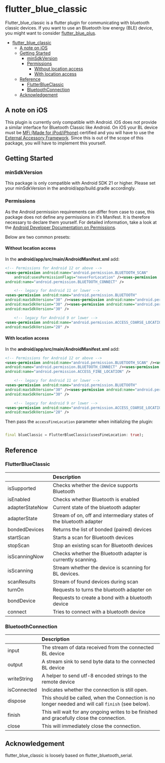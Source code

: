 # flutter_blue_classic

Flutter_blue_classic is a flutter plugin for communicating with bluetooth classic devices.
If you want to use an Bluetooth low energy (BLE) device, you might want to
consider [flutter_blue_plus](https://pub.dev/packages/flutter_blue_plus).

<!-- TOC -->
* [flutter_blue_classic](#flutterblueclassic)
  * [A note on iOS](#a-note-on-ios)
  * [Getting Started](#getting-started)
    * [minSdkVersion](#minsdkversion)
    * [Permissions](#permissions)
      * [Without location access](#without-location-access)
      * [With location access](#with-location-access)
  * [Reference](#reference)
    * [FlutterBlueClassic](#flutterblueclassic-1)
    * [BluetoothConnection](#bluetoothconnection)
  * [Acknowledgement](#acknowledgement)
<!-- TOC -->

## A note on iOS

This plugin is currently only compatible with Android. iOS does not provide a similar interface for
Bluetooth Classic like Android. On iOS your BL device must
be [MFi (Made for iPod/iPhone)](https://mfi.apple.com/en/faqs)
certified and you will have to use
the [External Accessory Framework](https://developer.apple.com/documentation/externalaccessory/).
Since this is out of the scope of this package, you will have to implement this yourself.

## Getting Started

### minSdkVersion

This package is only compatible with Android SDK 21 or higher. Please set your minSdkVersion in the
android/app/build.gradle accordingly.

### Permissions

As the Android permission requirements can differ from case to case, this package does not define
any
permissions in it's Manifest. It is therefore necessary to declare them yourself. For detailed
information, take a look at
the [Android Developer Documentation on Permissions](https://developer.android.com/develop/connectivity/bluetooth/bt-permissions).

Below are two common presets:

#### Without location access

In the **android/app/src/main/AndroidManifest.xml** add:

```xml
<!-- Permissions for Android 12 or above -->
<uses-permission android:name="android.permission.BLUETOOTH_SCAN"
    android:usesPermissionFlags="neverForLocation" /><uses-permission
android:name="android.permission.BLUETOOTH_CONNECT" />

    <!-- legacy for Android 11 or lower -->
<uses-permission android:name="android.permission.BLUETOOTH"
android:maxSdkVersion="30" /><uses-permission android:name="android.permission.BLUETOOTH_ADMIN"
android:maxSdkVersion="30" /><uses-permission android:name="android.permission.ACCESS_FINE_LOCATION"
android:maxSdkVersion="30" />

    <!-- legacy for Android 9 or lower -->
<uses-permission android:name="android.permission.ACCESS_COARSE_LOCATION"
android:maxSdkVersion="28" />
```

#### With location access

In the **android/app/src/main/AndroidManifest.xml** add:

```xml
<!-- Permissions for Android 12 or above -->
<uses-permission android:name="android.permission.BLUETOOTH_SCAN" /><uses-permission
android:name="android.permission.BLUETOOTH_CONNECT" /><uses-permission
android:name="android.permission.ACCESS_FINE_LOCATION" />

    <!-- legacy for Android 11 or lower -->
<uses-permission android:name="android.permission.BLUETOOTH"
android:maxSdkVersion="30" /><uses-permission android:name="android.permission.BLUETOOTH_ADMIN"
android:maxSdkVersion="30" />

    <!-- legacy for Android 9 or lower -->
<uses-permission android:name="android.permission.ACCESS_COARSE_LOCATION"
android:maxSdkVersion="28" />
```

Then pass the `accessFineLocation` parameter when initializing the plugin:

```dart

final blueClassic = FlutterBlueClassic(usesFineLocation: true);
```

## Reference

### FlutterBlueClassic
|                 | Description                                                        |
|:----------------|:-------------------------------------------------------------------|
| isSupported     | Checks whether the device supports Bluetooth                       |
| isEnabled       | Checks whether Bluetooth is enabled                                |
| adapterStateNow | Current state of the bluetooth adapter                             |
| adapterState    | Stream of on, off and intermediary states of the bluetooth adapter |
| bondedDevices   | Returns the list of bonded (paired) devices                        |
| startScan       | Starts a scan for Bluetooth devices                                |
| stopScan        | Stop an existing scan for Bluetooth devices                        |
| isScanningNow   | Checks whether the Bluetooth adapter is currently scanning.        |
| isScanning      | Stream whether the device is scanning for BL devices.              |
| scanResults     | Stream of found devices during scan                                |
| turnOn          | Requests to turns the bluetooth adapter on                         |
| bondDevice      | Requests to create a bond with a bluetooth device                  |
| connect         | Tries to connect with a bluetooth device                           |

### BluetoothConnection
|             | Description                                                                                        |
|:------------|:---------------------------------------------------------------------------------------------------|
| input       | The stream of data received from the connected BL device                                           |
| output      | A stream sink to send byte data to the connected BL device                                         |
| writeString | A helper to send utf-8 encoded strings to the remote device                                        |
| isConnected | Indicates whether the connection is still open.                                                    |
| dispose     | This should be called, when the Connection is no longer needed and will call `finish` (see below). |
| finish      | This will wait for any ongoing writes to be finished and gracefully close the connection.          |
| close       | This will immediately close the connection.                                                        |

## Acknowledgement
flutter_blue_classic is loosely based on flutter_bluetooth_serial.